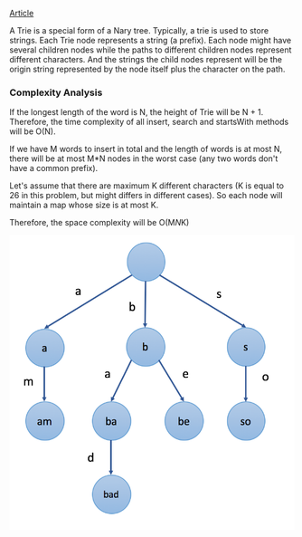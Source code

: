 [Article](https://leetcode.com/explore/learn/card/trie/150/introduction-to-trie/1045/)

A Trie is a special form of a Nary tree. Typically, a trie is used to store strings. Each Trie node represents a string (a prefix). Each node might have several children nodes while the paths to different children nodes represent different characters. And the strings the child nodes represent will be the origin string represented by the node itself plus the character on the path.

### Complexity Analysis
If the longest length of the word is N, the height of Trie will be N + 1. Therefore, the time complexity of all insert, search and startsWith methods will be O(N).

If we have M words to insert in total and the length of words is at most N, there will be at most M*N nodes in the worst case (any two words don't have a common prefix).

Let's assume that there are maximum K different characters (K is equal to 26 in this problem, but might differs in different cases). So each node will maintain a map whose size is at most K.

Therefore, the space complexity will be O(M*N*K)

![Picture](imgs/prefix_trie.png)

